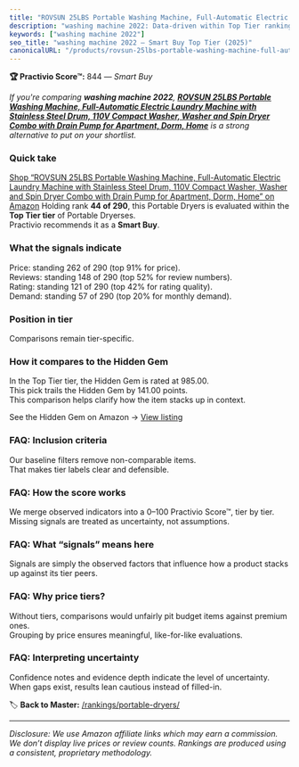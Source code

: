 ```yaml
---
title: "ROVSUN 25LBS Portable Washing Machine, Full-Automatic Electric Laundry Machine with Stainless Steel Drum, 110V Compact Washer, Washer and Spin Dryer Combo with Drain Pump for Apartment, Dorm, Home"
description: "washing machine 2022: Data-driven within Top Tier ranking using the Practivio Score™. Positioned by quality, value, demand, findability, momentum."
keywords: ["washing machine 2022"]
seo_title: "washing machine 2022 — Smart Buy Top Tier (2025)"
canonicalURL: "/products/rovsun-25lbs-portable-washing-machine-full-automatic-electric-laundry-machine-with-stainless-steel-drum-110v-compact-washer-washer-and-spin-dryer-combo-with-drain-pump-for-apartment-dorm-home-B0DVPX32JQ/"
---
```


**🏆 Practivio Score™:** 844 — _Smart Buy_


*If you're comparing **washing machine 2022**, **[ROVSUN 25LBS Portable Washing Machine, Full-Automatic Electric Laundry Machine with Stainless Steel Drum, 110V Compact Washer, Washer and Spin Dryer Combo with Drain Pump for Apartment, Dorm, Home](https://www.amazon.com/dp/B0DVPX32JQ?tag=practivio-20)** is a strong alternative to put on your shortlist.*
### Quick take
[Shop “ROVSUN 25LBS Portable Washing Machine, Full-Automatic Electric Laundry Machine with Stainless Steel Drum, 110V Compact Washer, Washer and Spin Dryer Combo with Drain Pump for Apartment, Dorm, Home” on Amazon](https://www.amazon.com/dp/B0DVPX32JQ?tag=practivio-20)
Holding rank **44 of 290**, this Portable Dryers is evaluated within the **Top Tier tier** of Portable Dryerses.  
Practivio recommends it as a **Smart Buy**.

### What the signals indicate
Price: standing 262 of 290 (top 91% for price).  
Reviews: standing 148 of 290 (top 52% for review numbers).  
Rating: standing 121 of 290 (top 42% for rating quality).  
Demand: standing 57 of 290 (top 20% for monthly demand).

### Position in tier
Comparisons remain tier-specific.

### How it compares to the Hidden Gem
In the Top Tier tier, the Hidden Gem is rated at 985.00.  
This pick trails the Hidden Gem by 141.00 points.  
This comparison helps clarify how the item stacks up in context.  

See the Hidden Gem on Amazon → [View listing](https://www.amazon.com/dp/B0799Q45TT?tag=practivio-20)

### FAQ: Inclusion criteria
Our baseline filters remove non-comparable items.  
That makes tier labels clear and defensible.

### FAQ: How the score works
We merge observed indicators into a 0–100 Practivio Score™, tier by tier.  
Missing signals are treated as uncertainty, not assumptions.

### FAQ: What “signals” means here
Signals are simply the observed factors that influence how a product stacks up against its tier peers.

### FAQ: Why price tiers?
Without tiers, comparisons would unfairly pit budget items against premium ones.  
Grouping by price ensures meaningful, like-for-like evaluations.

### FAQ: Interpreting uncertainty
Confidence notes and evidence depth indicate the level of uncertainty.  
When gaps exist, results lean cautious instead of filled-in.


🏷️ **Back to Master:** [/rankings/portable-dryers/](/rankings/portable-dryers/)

---
_Disclosure: We use Amazon affiliate links which may earn a commission. We don’t display live prices or review counts. Rankings are produced using a consistent, proprietary methodology._
